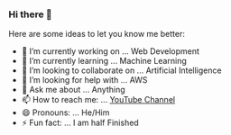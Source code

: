 ### Hi there 👋

Here are some ideas to let you know me better:

- 🔭 I’m currently working on ... Web Development
- 🌱 I’m currently learning ... Machine Learning
- 👯 I’m looking to collaborate on ... Artificial Intelligence
- 🤔 I’m looking for help with ... AWS
- 💬 Ask me about ... Anything
- 📫 How to reach me: ... [YouTube Channel](https://www.youtube.com/channel/UCCiKcWcW6IUaRibl-5opkyg)
- 😄 Pronouns: ... He/Him
- ⚡ Fun fact: ... I am half Finished
